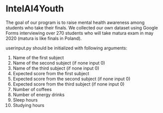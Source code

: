 # IntelAI4Youth
The goal of our program is to raise mental health awareness among students who take their finals.
We collected our own dataset using Google Forms interviewing over 270 students who will take matura exam in may 2020 (matura is like finals in Poland).

userinput.py should be initialized with following arguments:
1. Name of the first subject
2. Name of the second subject (if none input 0)
3. Name of the third subject (if none input 0)
4. Expected score from the first subject
5. Expected score from the second subject (if none input 0)
6. Expected score from the third subject (if none input 0)
7. Number of coffees 
8. Number of energy drinks
9. Sleep hours
10. Studying hours